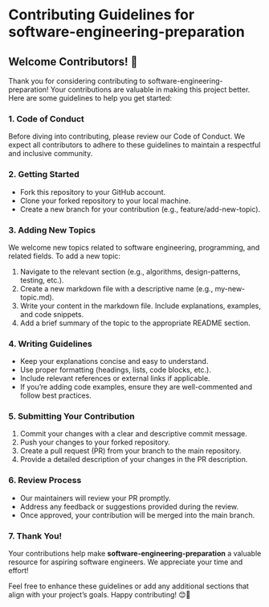 # Contributing Guidelines for software-engineering-preparation
## Welcome Contributors! 🎉
Thank you for considering contributing to software-engineering-preparation! Your contributions are valuable in making this project better. Here are some guidelines to help you get started:

### 1. Code of Conduct
Before diving into contributing, please review our Code of Conduct. We expect all contributors to adhere to these guidelines to maintain a respectful and inclusive community.

### 2. Getting Started
- Fork this repository to your GitHub account.
- Clone your forked repository to your local machine.
- Create a new branch for your contribution (e.g., feature/add-new-topic).

### 3. Adding New Topics
We welcome new topics related to software engineering, programming, and related fields. To add a new topic:

1. Navigate to the relevant section (e.g., algorithms, design-patterns, testing, etc.).
2. Create a new markdown file with a descriptive name (e.g., my-new-topic.md).
3. Write your content in the markdown file. Include explanations, examples, and code snippets.
4. Add a brief summary of the topic to the appropriate README section.

### 4. Writing Guidelines
- Keep your explanations concise and easy to understand.
- Use proper formatting (headings, lists, code blocks, etc.).
- Include relevant references or external links if applicable.
- If you’re adding code examples, ensure they are well-commented and follow best practices.

### 5. Submitting Your Contribution
1. Commit your changes with a clear and descriptive commit message.
2. Push your changes to your forked repository.
3. Create a pull request (PR) from your branch to the main repository.
4. Provide a detailed description of your changes in the PR description.

### 6. Review Process
- Our maintainers will review your PR promptly.
- Address any feedback or suggestions provided during the review.
- Once approved, your contribution will be merged into the main branch.

### 7. Thank You!
Your contributions help make **software-engineering-preparation** a valuable resource for aspiring software engineers. We appreciate your time and effort!

Feel free to enhance these guidelines or add any additional sections that align with your project’s goals. Happy contributing! 😊🚀
